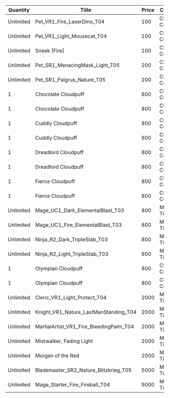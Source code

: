 | Quantity | Title | Price | Currency |  Requirement |
| -------- | ----- | ----- | -------- |  ----------- |
| Unlimited | Pet_VR1_Fire_LaserDino_T04 | 100 | Cloudpuff Cookies |  |
| Unlimited | Pet_VR1_Light_Mousecat_T04 | 100 | Cloudpuff Cookies |  |
| Unlimited | Sneek [Fire] | 100 | Cloudpuff Cookies |  |
| Unlimited | Pet_SR1_MenacingMask_Light_T05 | 200 | Cloudpuff Cookies |  |
| Unlimited | Pet_SR1_Palgrus_Nature_T05 | 200 | Cloudpuff Cookies |  |
| 1 | Chocolate Cloudpuff | 800 | Cloudpuff Cookies |  |
| 1 | Chocolate Cloudpuff | 800 | Cloudpuff Cookies |  |
| 1 | Cuddly Cloudpuff | 800 | Cloudpuff Cookies |  |
| 1 | Cuddly Cloudpuff | 800 | Cloudpuff Cookies |  |
| 1 | Dreadlord Cloudpuff | 800 | Cloudpuff Cookies |  |
| 1 | Dreadlord Cloudpuff | 800 | Cloudpuff Cookies |  |
| 1 | Fierce Cloudpuff | 800 | Cloudpuff Cookies |  |
| 1 | Fierce Cloudpuff | 800 | Cloudpuff Cookies |  |
| Unlimited | Mage_UC1_Dark_ElementalBlast_T03 | 800 | Magic Tickets |  |
| Unlimited | Mage_UC1_Fire_ElementalBlast_T03 | 800 | Magic Tickets |  |
| Unlimited | Ninja_R2_Dark_TripleStab_T03 | 800 | Magic Tickets |  |
| Unlimited | Ninja_R2_Light_TripleStab_T03 | 800 | Magic Tickets |  |
| 1 | Olympian Cloudpuff | 800 | Cloudpuff Cookies |  |
| 1 | Olympian Cloudpuff | 800 | Cloudpuff Cookies |  |
| Unlimited | Cleric_VR1_Light_Protect_T04 | 2000 | Magic Tickets |  |
| Unlimited | Knight_VR1_Nature_LastManStanding_T04 | 2000 | Magic Tickets |  |
| Unlimited | MartialArtist_VR1_Fire_BleedingPalm_T04 | 2000 | Magic Tickets |  |
| Unlimited | Mistwalker, Fading Light | 2000 | Magic Tickets |  |
| Unlimited | Morgan of the Red | 2000 | Magic Tickets |  |
| Unlimited | Blademaster_SR2_Nature_Blitzkrieg_T05 | 5000 | Magic Tickets |  |
| Unlimited | Mage_Starter_Fire_Fireball_T04 | 5000 | Magic Tickets |  |
